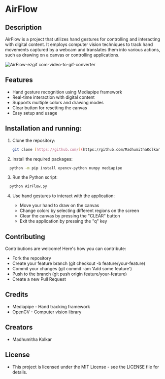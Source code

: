 # AirFlow

## Description

AirFlow is a project that utilizes hand gestures for controlling and interacting with digital content. It employs computer vision techniques to track hand movements captured by a webcam and translates them into various actions, such as drawing on a canvas or controlling applications.

![AirFlow-ezgif com-video-to-gif-converter](https://github.com/MadhumithaKolkar/AirFlow/assets/54811937/d68de79f-748c-4497-9abd-fc2992e23649)

## Features

- Hand gesture recognition using Mediapipe framework
- Real-time interaction with digital content
- Supports multiple colors and drawing modes
- Clear button for resetting the canvas
- Easy setup and usage

## Installation and running:

1. Clone the repository:

   ```bash
   git clone [https://github.com/](https://github.com/MadhumithaKolkar/AirFlow.git)

   ```

2. Install the required packages:

```bash
  python -m pip install opencv-python numpy mediapipe
```

3. Run the Python script:

```bash
  python AirFlow.py
```

4. Use hand gestures to interact with the application:

   - Move your hand to draw on the canvas
   - Change colors by selecting different regions on the screen
   - Clear the canvas by pressing the "CLEAR" button
   - Exit the application by pressing the "q" key

## Contributing

Contributions are welcome! Here's how you can contribute:

- Fork the repository
- Create your feature branch (git checkout -b feature/your-feature)
- Commit your changes (git commit -am 'Add some feature')
- Push to the branch (git push origin feature/your-feature)
- Create a new Pull Request

## Credits

- Mediapipe - Hand tracking framework
- OpenCV - Computer vision library

## Creators

- Madhumitha Kolkar

## License

- This project is licensed under the MIT License - see the LICENSE file for details.
